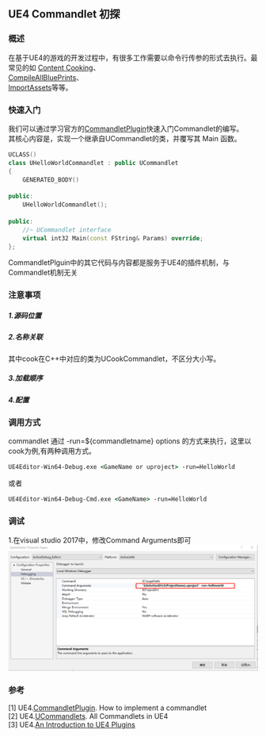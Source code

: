 ## UE4 Commandlet 初探

### 概述
在基于UE4的游戏的开发过程中，有很多工作需要以命令行传参的形式去执行。最常见的如
[Content Cooking](https://docs.unrealengine.com/en-US/Engine/Deployment/Cooking/index.html)、    
[CompileAllBluePrints](https://github.com/EpicGames/UnrealEngine/blob/release/Engine/Source/Editor/UnrealEd/Public/Commandlets/CompileAllBlueprintsCommandlet.h)、    
[ImportAssets](https://github.com/EpicGames/UnrealEngine/blob/release/Engine/Source/Editor/UnrealEd/Public/Commandlets/ImportAssetsCommandlet.h)等等。

### 快速入门
我们可以通过学习官方的[CommandletPlugin](https://github.com/ue4plugins/CommandletPlugin)快速入门Commandlet的编写。   
其核心内容是，实现一个继承自UCommandlet的类，并覆写其 Main 函数。
```cpp
UCLASS()
class UHelloWorldCommandlet : public UCommandlet
{
	GENERATED_BODY()

public:
	UHelloWorldCommandlet();

public:
	//~ UCommandlet interface
	virtual int32 Main(const FString& Params) override;
};
```
CommandletPlguin中的其它代码与内容都是服务于UE4的插件机制，与Commandlet机制无关
### 注意事项   
##### 1.源码位置
##### 2.名称关联  
其中cook在C++中对应的类为UCookCommandlet，不区分大小写。
##### 3.加载顺序  
##### 4.配置  

### 调用方式
commandlet 通过 -run=${commandletname} options 的方式来执行，这里以cook为例,有两种调用方式。
```bat
UE4Editor-Win64-Debug.exe <GameName or uproject> -run=HelloWorld
```
或者
```bat
UE4Editor-Win64-Debug-Cmd.exe <GameName> -run=HelloWorld
```
### 调试
1.在visual studio 2017中，修改Command Arguments即可
![](https://github.com/timi-liuliang/writing/blob/master/2019/15.UE4%20Commandlet/debug_commandlet.png?raw=true)

### 参考
[1] UE4.[CommandletPlugin](https://github.com/ue4plugins/CommandletPlugin). How to implement a commandlet  
[2] UE4.[UCommandlets](http://api.unrealengine.com/INT/API/Runtime/Engine/Commandlets/UCommandlet/index.html). All Commandlets in UE4  
[3] UE4.[An Introduction to UE4 Plugins](https://wiki.unrealengine.com/An_Introduction_to_UE4_Plugins)   
